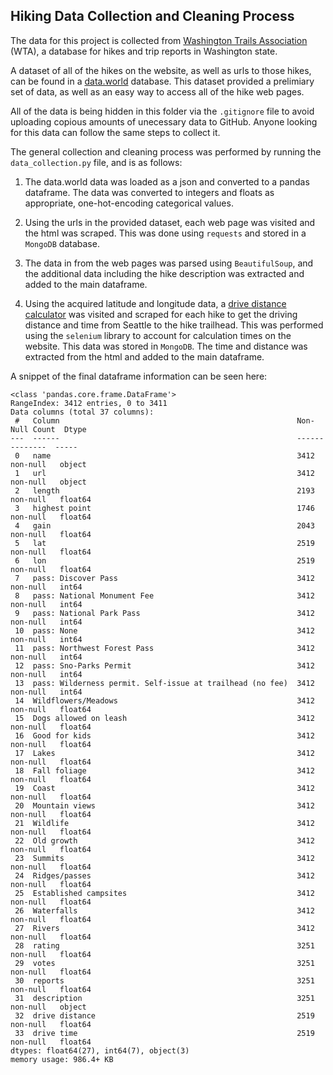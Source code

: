 ## Hiking Data Collection and Cleaning Process

The data for this project is collected from [Washington Trails Association](https://www.wta.org/) (WTA), a database for hikes and trip reports in Washington state.

A dataset of all of the hikes on the website, as well as urls to those hikes, can be found in a [data.world](https://data.world/nick-hassell/washington-state-hiking-trails) database. This dataset provided a prelimiary set of data, as well as an easy way to access all of the hike web pages.

All of the data is being hidden in this folder via the `.gitignore` file to avoid uploading copious amounts of unecessary data to GitHub. Anyone looking for this data can follow the same steps to collect it.

The general collection and cleaning process was performed by running the `data_collection.py` file, and is as follows:

1. The data.world data was loaded as a json and converted to a pandas dataframe. The data was converted to integers and floats as appropriate, one-hot-encoding categorical values.

2. Using the urls in the provided dataset, each web page was visited and the html was scraped. This was done using `requests` and stored in a `MongoDB` database.

3. The data in from the web pages was parsed using `BeautifulSoup`, and the additional data including the hike description was extracted and added to the main dataframe.

4. Using the acquired latitude and longitude data, a [drive distance calculator](https://distancecalculator.globefeed.com/) was visited and scraped for each hike to get the driving distance and time from Seattle to the hike trailhead. This was performed using the `selenium` library to account for calculation times on the website. This data was stored in `MongoDB`. The time and distance was extracted from the html and added to the main dataframe.

A snippet of the final dataframe information can be seen here:

```
<class 'pandas.core.frame.DataFrame'>
RangeIndex: 3412 entries, 0 to 3411
Data columns (total 37 columns):
 #   Column                                                     Non-Null Count  Dtype  
---  ------                                                     --------------  -----  
 0   name                                                       3412 non-null   object 
 1   url                                                        3412 non-null   object 
 2   length                                                     2193 non-null   float64
 3   highest point                                              1746 non-null   float64
 4   gain                                                       2043 non-null   float64
 5   lat                                                        2519 non-null   float64
 6   lon                                                        2519 non-null   float64
 7   pass: Discover Pass                                        3412 non-null   int64  
 8   pass: National Monument Fee                                3412 non-null   int64  
 9   pass: National Park Pass                                   3412 non-null   int64  
 10  pass: None                                                 3412 non-null   int64  
 11  pass: Northwest Forest Pass                                3412 non-null   int64  
 12  pass: Sno-Parks Permit                                     3412 non-null   int64  
 13  pass: Wilderness permit. Self-issue at trailhead (no fee)  3412 non-null   int64  
 14  Wildflowers/Meadows                                        3412 non-null   float64
 15  Dogs allowed on leash                                      3412 non-null   float64
 16  Good for kids                                              3412 non-null   float64
 17  Lakes                                                      3412 non-null   float64
 18  Fall foliage                                               3412 non-null   float64
 19  Coast                                                      3412 non-null   float64
 20  Mountain views                                             3412 non-null   float64
 21  Wildlife                                                   3412 non-null   float64
 22  Old growth                                                 3412 non-null   float64
 23  Summits                                                    3412 non-null   float64
 24  Ridges/passes                                              3412 non-null   float64
 25  Established campsites                                      3412 non-null   float64
 26  Waterfalls                                                 3412 non-null   float64
 27  Rivers                                                     3412 non-null   float64
 28  rating                                                     3251 non-null   float64
 29  votes                                                      3251 non-null   float64
 30  reports                                                    3251 non-null   float64
 31  description                                                3251 non-null   object 
 32  drive distance                                             2519 non-null   float64
 33  drive time                                                 2519 non-null   float64
dtypes: float64(27), int64(7), object(3)
memory usage: 986.4+ KB
```

